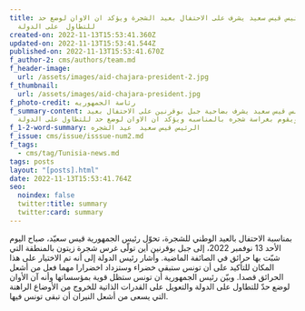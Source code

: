 ```yaml
---
title: الرئيس قيس سعيد يشرف على الاحتفال بعيد الشجرة ويؤكد ان الاوان لوضع حد
  للتطاول  على الدولة
created-on: 2022-11-13T15:53:41.360Z
updated-on: 2022-11-13T15:53:41.544Z
published-on: 2022-11-13T15:53:41.670Z
f_author-2: cms/authors/team.md
f_header-image:
  url: /assets/images/aid-chajara-president-2.jpg
f_thumbnail:
  url: /assets/images/aid-chajara-president.jpg
f_photo-credit: رئاسة الجمهوريه
f_summary-content: الرئبس قيس سعيد يشرف بضاحية جبل بوقرنين على الاحتفال بعيد
  الشجرة ويقوم بغراسة شجره بالمناسبه ويؤكد ان الاوان لوضع حد للتطاول على الدولة
f_1-2-word-summary: الرئيس قيس سعيد  عيد الشجره
f_issue: cms/issue/isssue-num2.md
f_tags:
  - cms/tag/Tunisia-news.md
tags: posts
layout: "[posts].html"
date: 2022-11-13T15:53:41.764Z
seo:
  noindex: false
  twitter:title: summary
  twitter:card: summary
---
```

بمناسبة الاحتفال بالعيد الوطني للشجرة، تحوّل رئيس الجمهورية قيس سعيّد، صباح اليوم الأحد 13 نوفمبر 2022، إلى جبل بوقرنين أين تولّى غرس شجرة زيتون بالمنطقة التي شبّت بها حرائق في الصائفة الماضية. وأشار رئيس الدولة إلى أنه تم الاختيار على هذا المكان للتأكيد على أن تونس ستبقى خضراء وستزداد اخضرارا مهما فعل من أشعل الحرائق قصدا. وبيّن رئيس الجمهورية أن تونس ستظل قوية بمؤسساتها وأنه آن الأوان لوضع حدّ للتطاول على الدولة والتعويل على القدرات الذاتية للخروج من الأوضاع الراهنة التي يسعى من أشعل النيران أن تبقى تونس فيها. 